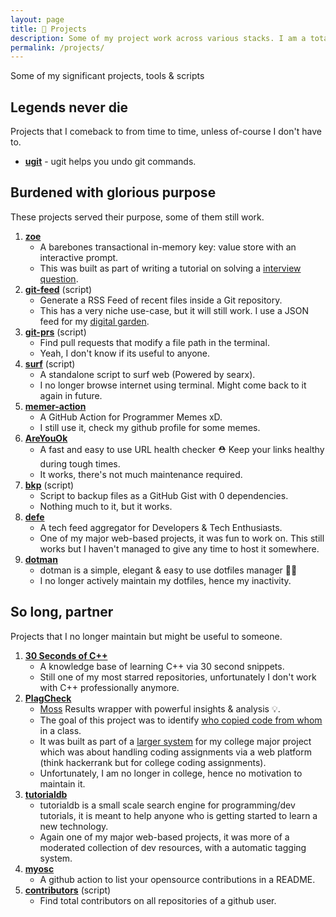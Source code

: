 ```yaml
---
layout: page
title: 👷 Projects
description: Some of my project work across various stacks. I am a total nerd over developer tools and automation.
permalink: /projects/
---
```


Some of my significant projects, tools & scripts

## Legends never die

Projects that I comeback to from time to time, unless of-course I don't have to.

- [**ugit**](https://github.com/Bhupesh-V/ugit) - ugit helps you undo git commands.

## Burdened with glorious purpose

These projects served their purpose, some of them still work.

1. [**zoe**](https://github.com/Bhupesh-V/zoe)
   - A barebones transactional in-memory key: value store with an interactive prompt.
   - This was built as part of writing a tutorial on solving a [interview question](https://www.freecodecamp.org/news/design-a-key-value-store-in-go/).
2. [**git-feed**](https://til.bhupesh.me/shell/generate-feed-files-in-git-repo) (script)
   - Generate a RSS Feed of recent files inside a Git repository.
   - This has a very niche use-case, but it will still work. I use a JSON feed for my [digital garden](https://til.bhupesh.me).
3. [**git-prs**](https://bhupesh.me/finding-pull-requests-that-change-a-file-terminal/) (script)
   - Find pull requests that modify a file path in the terminal.
   - Yeah, I don't know if its useful to anyone.
4. [**surf**](https://github.com/Bhupesh-V/.Varshney/blob/master/scripts/surf) (script)
   - A standalone script to surf web (Powered by searx).
   - I no longer browse internet using terminal. Might come back to it again in future.
5. [**memer-action**](https://github.com/Bhupesh-V/memer-action)
   - A GitHub Action for Programmer Memes xD.
   - I still use it, check my github profile for some memes.
6. [**AreYouOk**](https://github.com/Bhupesh-V/areyouok)
   - A fast and easy to use URL health checker ⛑️  Keep your links healthy during tough times.
   - It works, there's not much maintenance required.
7. [**bkp**](https://github.com/Bhupesh-V/.Varshney/blob/master/scripts/bkp) (script)
   - Script to backup files as a GitHub Gist with 0 dependencies.
   - Nothing much to it, but it works.
8. [**defe**](https://github.com/Bhupesh-V/defe)
   - A tech feed aggregator for Developers & Tech Enthusiasts.
   - One of my major web-based projects, it was fun to work on. This still works but I haven't managed to give any time to host it somewhere.
9. [**dotman**](https://github.com/Bhupesh-V/dotman)
   - dotman is a simple, elegant & easy to use dotfiles manager 🖖🏽
   - I no longer actively maintain my dotfiles, hence my inactivity.

## So long, partner

Projects that I no longer maintain but might be useful to someone.

1. [**30 Seconds of C++**](https://github.com/Bhupesh-V/30-seconds-of-cpp)
   - A knowledge base of learning C++ via 30 second snippets.
   - Still one of my most starred repositories, unfortunately I don't work with C++ professionally anymore.
2. [**PlagCheck**](https://codeclassroom.github.io/PlagCheck/)
   - [Moss](https://theory.stanford.edu/~aiken/moss/) Results wrapper with powerful insights & analysis 💡.
   - The goal of this project was to identify [who copied code from whom](https://plagcheck.readthedocs.io/en/latest/insights/) in a class.
   - It was built as part of a [larger system](https://github.com/codeclassroom/codeclassroom) for my college major project which was about handling coding assignments via a web platform (think hackerrank but for college coding assignments).
   - Unfortunately, I am no longer in college, hence no motivation to maintain it.
3. [**tutorialdb**](https://github.com/Bhupesh-V/tutorialdb)
   - tutorialdb is a small scale search engine for programming/dev tutorials, it is meant to help anyone who is getting started to learn a new technology.
   - Again one of my major web-based projects, it was more of a moderated collection of dev resources, with a automatic tagging system.
4. [**myosc**](https://github.com/developersIndia/myosc)
   - A github action to list your opensource contributions in a README.
5. [**contributors**](https://github.com/Bhupesh-V/.Varshney/blob/master/scripts/contributors) (script)
   - Find total contributors on all repositories of a github user.
